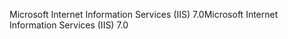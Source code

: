 <span data-ttu-id="449f1-101">Microsoft Internet Information Services (IIS) 7.0</span><span class="sxs-lookup"><span data-stu-id="449f1-101">Microsoft Internet Information Services (IIS) 7.0</span></span>